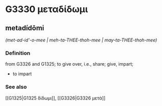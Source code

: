 # G3330 μεταδίδωμι

## metadídōmi

_(met-ad-id'-o-mee | meh-ta-THEE-thoh-mee | may-ta-THEE-thoh-mee)_

### Definition

from G3326 and G1325; to give over, i.e., share; give, impart; 

- to impart

### See also

[[G1325|G1325 δίδωμι]], [[G3326|G3326 μετά]]
